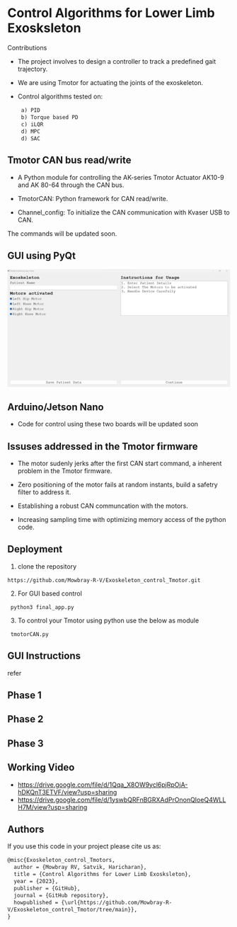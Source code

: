 # Control Algorithms for Lower Limb Exosksleton
Contributions

* The project involves to design a controller to track a predefined gait trajectory. 

*  We are using Tmotor for actuating the joints of the exoskeleton.

*  Control algorithms tested on:
  
        a) PID
        b) Torque based PD
        c) iLQR
        d) MPC
        d) SAC
        


## Tmotor CAN bus read/write 

* A Python module for controlling the AK-series Tmotor Actuator AK10-9 and AK 80-64 through the CAN bus. 

* TmotorCAN: Python framework for CAN read/write.

* Channel_config: To initialize the CAN communication with Kvaser USB to CAN.

The commands will be updated soon.

## GUI using PyQt

![](https://github.com/Mowbray-R-V/Exoskeleton_control_Tmotor/blob/main/GUI.png)


## Arduino/Jetson Nano
*  Code for control using these two boards will be updated soon


## Issuses addressed in the Tmotor firmware

* The motor sudenly jerks after the first CAN start command, a inherent problem in the Tmotor firmware.
* Zero positioning of the motor fails at random instants, build a safetry filter to address it.

* Establishing a robust CAN communcation with the motors. 
* Increasing sampling time with optimizing memory access of the python code.



## Deployment

1. clone the repository
   
 ``` 
 https://github.com/Mowbray-R-V/Exoskeleton_control_Tmotor.git
 ```
2. For GUI based control

 ```
  python3 final_app.py 
 ```
3. To control your Tmotor using python use the below as module

 ```
  tmotorCAN.py
 ```
## GUI Instructions
refer

## Phase 1

## Phase 2

## Phase 3

 ## Working Video
 * https://drive.google.com/file/d/1Qqa_X8OW9ycl6pjRpOjA-hDKQnT3ETVF/view?usp=sharing
 * https://drive.google.com/file/d/1yswbQRFnBGRXAdPrOnonQIoeQ4WLLH7M/view?usp=sharing

## Authors

If you use this code in your project please cite us as:
```
@misc{Exoskeleton_control_Tmotors,
  author = {Mowbray RV, Satvik, Haricharan},
  title = {Control Algorithms for Lower Limb Exosksleton},
  year = {2023},
  publisher = {GitHub},
  journal = {GitHub repository},
  howpublished = {\url{https://github.com/Mowbray-R-V/Exoskeleton_control_Tmotor/tree/main}},
}

```
